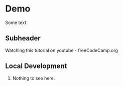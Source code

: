 # Demo

Some text

## Subheader

Watching this tutorial on youtube - freeCodeCamp.org

## Local Development

1. Nothing to see here. 